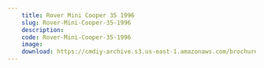 ```yaml
---
    title: Rover Mini Cooper 35 1996
    slug: Rover-Mini-Cooper-35-1996
    description:
    code: Rover-Mini-Cooper-35-1996
    image:
    download: https://cmdiy-archive.s3.us-east-1.amazonaws.com/brochures/documents/Rover+Mini+Cooper+35+1996.pdf
---
```

<!-- Content of the page -->

##
        